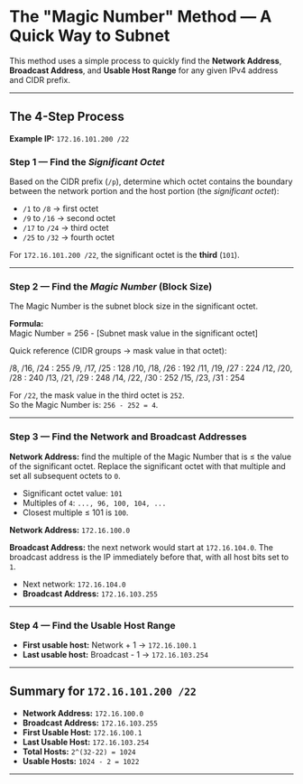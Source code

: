 # The "Magic Number" Method — A Quick Way to Subnet

This method uses a simple process to quickly find the **Network Address**, **Broadcast Address**, and **Usable Host Range** for any given IPv4 address and CIDR prefix.

---

## The 4-Step Process

**Example IP:** `172.16.101.200 /22`

### Step 1 — Find the *Significant Octet*
Based on the CIDR prefix (`/p`), determine which octet contains the boundary between the network portion and the host portion (the *significant octet*):

- `/1` to `/8`  → first octet  
- `/9` to `/16` → second octet  
- `/17` to `/24` → third octet  
- `/25` to `/32` → fourth octet

For `172.16.101.200 /22`, the significant octet is the **third** (`101`).

---

### Step 2 — Find the *Magic Number* (Block Size)
The Magic Number is the subnet block size in the significant octet.

**Formula:**  
Magic Number = 256 - [Subnet mask value in the significant octet]

Quick reference (CIDR groups → mask value in that octet):

/8, /16, /24 : 255
/9, /17, /25 : 128
/10, /18, /26 : 192
/11, /19, /27 : 224
/12, /20, /28 : 240
/13, /21, /29 : 248
/14, /22, /30 : 252
/15, /23, /31 : 254

For `/22`, the mask value in the third octet is `252`.  
So the Magic Number is: `256 - 252 = 4`.

---

### Step 3 — Find the Network and Broadcast Addresses
**Network Address:** find the multiple of the Magic Number that is ≤ the value of the significant octet. Replace the significant octet with that multiple and set all subsequent octets to `0`.

- Significant octet value: `101`  
- Multiples of `4`: `..., 96, 100, 104, ...`  
- Closest multiple ≤ 101 is `100`.

**Network Address:** `172.16.100.0`

**Broadcast Address:** the next network would start at `172.16.104.0`. The broadcast address is the IP immediately before that, with all host bits set to `1`.

- Next network: `172.16.104.0`  
- **Broadcast Address:** `172.16.103.255`

---

### Step 4 — Find the Usable Host Range
- **First usable host:** Network + 1 → `172.16.100.1`  
- **Last usable host:** Broadcast - 1 → `172.16.103.254`

---

## Summary for `172.16.101.200 /22`
- **Network Address:** `172.16.100.0`  
- **Broadcast Address:** `172.16.103.255`  
- **First Usable Host:** `172.16.100.1`  
- **Last Usable Host:** `172.16.103.254`  
- **Total Hosts:** `2^(32-22) = 1024`  
- **Usable Hosts:** `1024 - 2 = 1022`

---

